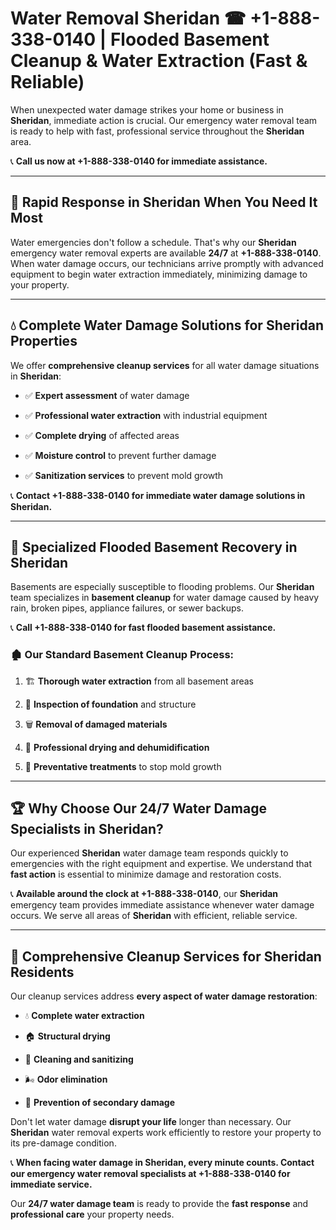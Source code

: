 # Water Removal Sheridan ☎ +1-888-338-0140 | Flooded Basement Cleanup & Water Extraction (Fast & Reliable)

When unexpected water damage strikes your home or business in **Sheridan**, immediate action is crucial. Our emergency water removal team is ready to help with fast, professional service throughout the **Sheridan** area. 

📞 **Call us now at +1-888-338-0140 for immediate assistance.**
---
## 🚀 Rapid Response in Sheridan When You Need It Most
Water emergencies don't follow a schedule. That's why our **Sheridan** emergency water removal experts are available **24/7** at **+1-888-338-0140**. When water damage occurs, our technicians arrive promptly with advanced equipment to begin water extraction immediately, minimizing damage to your property.
---
## 💧 Complete Water Damage Solutions for Sheridan Properties
We offer **comprehensive cleanup services** for all water damage situations in **Sheridan**:
- ✅ **Expert assessment** of water damage  
- ✅ **Professional water extraction** with industrial equipment  
- ✅ **Complete drying** of affected areas  
- ✅ **Moisture control** to prevent further damage  
- ✅ **Sanitization services** to prevent mold growth  
📞 **Contact +1-888-338-0140 for immediate water damage solutions in Sheridan.**
---
## 🌊 Specialized Flooded Basement Recovery in Sheridan
Basements are especially susceptible to flooding problems. Our **Sheridan** team specializes in **basement cleanup** for water damage caused by heavy rain, broken pipes, appliance failures, or sewer backups. 
📞 **Call +1-888-338-0140 for fast flooded basement assistance.**
### 🏚️ Our Standard Basement Cleanup Process:
1. 🏗️ **Thorough water extraction** from all basement areas  
2. 🔎 **Inspection of foundation** and structure  
3. 🗑️ **Removal of damaged materials**  
4. 💨 **Professional drying and dehumidification**  
5. 🚫 **Preventative treatments** to stop mold growth  
---
## 🏆 Why Choose Our 24/7 Water Damage Specialists in Sheridan?
Our experienced **Sheridan** water damage team responds quickly to emergencies with the right equipment and expertise. We understand that **fast action** is essential to minimize damage and restoration costs.
📞 **Available around the clock at +1-888-338-0140**, our **Sheridan** emergency team provides immediate assistance whenever water damage occurs. We serve all areas of **Sheridan** with efficient, reliable service.
---
## 🧹 Comprehensive Cleanup Services for Sheridan Residents
Our cleanup services address **every aspect of water damage restoration**:
- 💧 **Complete water extraction**  
- 🏠 **Structural drying**  
- 🧼 **Cleaning and sanitizing**  
- 🌬️ **Odor elimination**  
- 🚫 **Prevention of secondary damage**  
Don't let water damage **disrupt your life** longer than necessary. Our **Sheridan** water removal experts work efficiently to restore your property to its pre-damage condition.
📞 **When facing water damage in Sheridan, every minute counts. Contact our emergency water removal specialists at +1-888-338-0140 for immediate service.**
Our **24/7 water damage team** is ready to provide the **fast response** and **professional care** your property needs.

